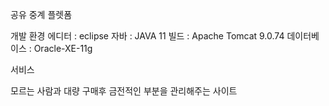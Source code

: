공유 중계 플렛폼

개발 환경
에디터 : eclipse
자바 : JAVA 11
빌드 : Apache Tomcat 9.0.74
데이터베이스 : Oracle-XE-11g

서비스

모르는 사람과 대량 구매후 금전적인 부분을 관리해주는 사이트
